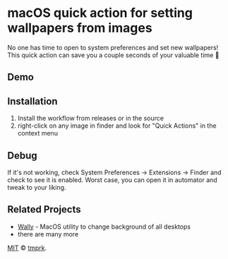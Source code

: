 # macOS quick action for setting wallpapers from images

No one has time to open to system preferences and set new wallpapers! This quick action can save you a couple seconds of your valuable time 😬

## Demo

## Installation

1. Install the workflow from releases or in the source
2. right-click on any image in finder and look for "Quick Actions" in the context menu

## Debug

If it's not working, check System Preferences -> Extensions -> Finder and check to see it is enabled. Worst case, you can open it in automator and tweak to your liking.

## Related Projects

- [Wally](https://github.com/georgesofianosgr/wally) - MacOS utility to change background of all desktops
- there are many more

[MIT](LICENSE) © [tmprk](https://github.com/tmprk).
